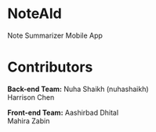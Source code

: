 # NoteAId
Note Summarizer Mobile App

# Contributors 

**Back-end Team:**
Nuha Shaikh (nuhashaikh) <br />
Harrison Chen<br />

**Front-end Team:**
Aashirbad Dhital<br />
Mahira Zabin<br />


